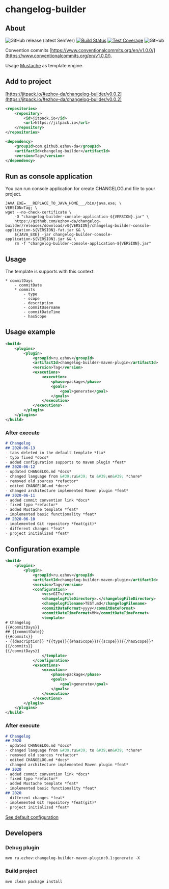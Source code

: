 # changelog-builder

## About

![GitHub release (latest SemVer)](https://img.shields.io/github/v/release/ezhov-da/changelog-builder)
[![Build Status](https://travis-ci.org/ezhov-da/changelog-builder.svg?branch=master)](https://travis-ci.org/ezhov-da/changelog-builder)
[![Test Coverage](https://img.shields.io/codecov/c/github/ezhov-da/changelog-builder.svg)](https://codecov.io/github/ezhov-da/changelog-builder?branch=master)
![GitHub](https://img.shields.io/github/license/ezhov-da/changelog-builder)

Convention commits [https://www.conventionalcommits.org/en/v1.0.0/](https://www.conventionalcommits.org/en/v1.0.0/).

Usage [Mustache](http://mustache.github.io/) as template engine. 

## Add to project

[https://jitpack.io/#ezhov-da/changelog-builder/v0.0.2](https://jitpack.io/#ezhov-da/changelog-builder/v0.0.2)

```xml
<repositories>
    <repository>
        <id>jitpack.io</id>
        <url>https://jitpack.io</url>
    </repository>
</repositories>
```

```xml
<dependency>
    <groupId>com.github.ezhov-da</groupId>
    <artifactId>changelog-builder</artifactId>
    <version>Tag</version>
</dependency>
```

## Run as console application

You can run console application for create CHANGELOG.md file to your project.



```
JAVA_EXE=___REPLACE_TO_JAVA_HOME___/bin/java.exe; \
VERSION=Tag; \
wget --no-check-certificate \
    -O "changelog-builder-console-application-${VERSION}.jar" \
    https://github.com/ezhov-da/changelog-builder/releases/download/v${VERSION}/changelog-builder-console-application-${VERSION}-fat.jar && \
    ${JAVA_EXE} -jar changelog-builder-console-application-${VERSION}.jar && \
    rm -f "changelog-builder-console-application-${VERSION}.jar"
```

## Usage

The template is supports with this context:

```text
* commitDays
    - commitDate
    * commits
        - type
        - scope
        - description
        - commitUsername
        - commitDateTime
        - hasScope
```

## Usage example

```xml
<build>
    <plugins>
        <plugin>
            <groupId>ru.ezhov</groupId>
            <artifactId>changelog-builder-maven-plugin</artifactId>
            <version>Tag</version>
            <executions>
                <execution>
                    <phase>package</phase>
                    <goals>
                        <goal>generate</goal>
                    </goals>
                </execution>
            </executions>
        </plugin>
    </plugins>
</build>
```

### After execute

```markdown
# Changelog
## 2020-06-13
- tabs deleted in the default template *fix*
- typo fixed *docs*
- added configuration supports to maven plugin *feat*
## 2020-06-12
- updated CHANGELOG.md *docs*
- changed language from &#39;ru&#39; to &#39;en&#39; *chore*
- removed old sources *refactor*
- edited CHANGELOG.md *docs*
- changed architecture implemented Maven plugin *feat*
## 2020-06-11
- added commit convention link *docs*
- fixed typo *refactor*
- added Mustache template *feat*
- implemented basic functionality *feat*
## 2020-06-10
- implemented Git repository *feat(git)*
- different changes *feat*
- project initialized *feat*
```


## Configuration example

```xml
<build>
    <plugins>
        <plugin>
            <groupId>ru.ezhov</groupId>
            <artifactId>changelog-builder-maven-plugin</artifactId>
            <version>Tag</version>
            <configuration>
                <vcs>GIT</vcs>
                <changelogFileDirectory>.</changelogFileDirectory>
                <changelogFilename>TEST.md</changelogFilename>
                <commitDateFormat>yyyy</commitDateFormat>
                <commitDateTimeFormat>MM</commitDateTimeFormat>
                <template>
# Changelog
{{#commitDays}}
## {{commitDate}}
{{#commits}}
- {{description}} *{{type}}{{#hasScope}}({{scope}}){{/hasScope}}*
{{/commits}}
{{/commitDays}}
                </template>
            </configuration>
            <executions>
                <execution>
                    <phase>package</phase>
                    <goals>
                        <goal>generate</goal>
                    </goals>
                </execution>
            </executions>
        </plugin>
    </plugins>
</build>
```

### After execute

```markdown
# Changelog
## 2020
- updated CHANGELOG.md *docs*
- changed language from &#39;ru&#39; to &#39;en&#39; *chore*
- removed old sources *refactor*
- edited CHANGELOG.md *docs*
- changed architecture implemented Maven plugin *feat*
## 2020
- added commit convention link *docs*
- fixed typo *refactor*
- added Mustache template *feat*
- implemented basic functionality *feat*
## 2020
- different changes *feat*
- implemented Git repository *feat(git)*
- project initialized *feat*
```

[See default configuration](src/main/java/ru/ezhov/changelog/builder/infrastructure/DefaultConfiguration.java)

## Developers

### Debug plugin
```shell script
mvn ru.ezhov:changelog-builder-maven-plugin:0.1:generate -X
```

### Build project
```shell script
mvn clean package install
```